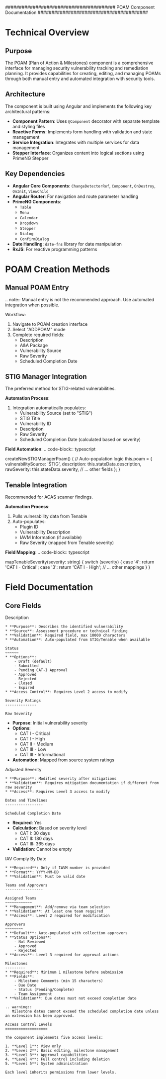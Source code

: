 ########################################
POAM Component Documentation
########################################

Technical Overview
=================

Purpose
-------
The POAM (Plan of Action & Milestones) component is a comprehensive interface for managing security vulnerability tracking and remediation planning. It provides capabilities for creating, editing, and managing POAMs through both manual entry and automated integration with security tools.

Architecture
-----------
The component is built using Angular and implements the following key architectural patterns:

* **Component Pattern**: Uses ``@Component`` decorator with separate template and styling files
* **Reactive Forms**: Implements form handling with validation and state management
* **Service Integration**: Integrates with multiple services for data management
* **Stepper Interface**: Organizes content into logical sections using PrimeNG Stepper

Key Dependencies
--------------
* **Angular Core Components**: ``ChangeDetectorRef``, ``Component``, ``OnDestroy``, ``OnInit``, ``ViewChild``
* **Angular Router**: For navigation and route parameter handling
* **PrimeNG Components**: 
    - ``Table``
    - ``Menu``
    - ``Calendar``
    - ``Dropdown``
    - ``Stepper``
    - ``Dialog``
    - ``ConfirmDialog``
* **Date Handling**: ``date-fns`` library for date manipulation
* **RxJS**: For reactive programming patterns

POAM Creation Methods
====================

Manual POAM Entry
----------------
.. note:: Manual entry is not the recommended approach. Use automated integration when possible.

Workflow:
1. Navigate to POAM creation interface
2. Select "ADDPOAM" mode
3. Complete required fields:
   - Description
   - A&A Package
   - Vulnerability Source
   - Raw Severity
   - Scheduled Completion Date

STIG Manager Integration
-----------------------
The preferred method for STIG-related vulnerabilities.

**Automation Process**:
1. Integration automatically populates:
   - Vulnerability Source (set to "STIG")
   - STIG Title
   - Vulnerability ID
   - Description
   - Raw Severity
   - Scheduled Completion Date (calculated based on severity)

**Field Automation**:
.. code-block:: typescript

   createNewSTIGManagerPoam() {
     // Auto-population logic
     this.poam = {
       vulnerabilitySource: 'STIG',
       description: this.stateData.description,
       rawSeverity: this.stateData.severity,
       // ... other fields
     };
   }

Tenable Integration
------------------
Recommended for ACAS scanner findings.

**Automation Process**:
1. Pulls vulnerability data from Tenable
2. Auto-populates:
   - Plugin ID
   - Vulnerability Description
   - IAVM Information (if available)
   - Raw Severity (mapped from Tenable severity)

**Field Mapping**:
.. code-block:: typescript

   mapTenableSeverity(severity: string) {
     switch (severity) {
       case '4': return 'CAT I - Critical';
       case '3': return 'CAT I - High';
       // ... other mappings
     }
   }

Field Documentation
=================

Core Fields
----------

Description
~~~~~~~~~~
* **Purpose**: Describes the identified vulnerability
* **Source**: Assessment procedure or technical finding
* **Validation**: Required field, max 10000 characters
* **Automation**: Auto-populated from STIG/Tenable when available

Status
~~~~~~
* **Options**:
    - Draft (default)
    - Submitted
    - Pending CAT-I Approval
    - Approved
    - Rejected
    - Closed
    - Expired
* **Access Control**: Requires Level 2 access to modify

Severity Ratings
--------------

Raw Severity
~~~~~~~~~~
* **Purpose**: Initial vulnerability severity
* **Options**:
    - CAT I - Critical
    - CAT I - High
    - CAT II - Medium
    - CAT III - Low
    - CAT III - Informational
* **Automation**: Mapped from source system ratings

Adjusted Severity
~~~~~~~~~~~~~~~
* **Purpose**: Modified severity after mitigations
* **Validation**: Requires mitigation documentation if different from raw severity
* **Access**: Requires Level 3 access to modify

Dates and Timelines
-----------------

Scheduled Completion Date
~~~~~~~~~~~~~~~~~~~~~~~
* **Required**: Yes
* **Calculation**: Based on severity level
    - CAT I: 30 days
    - CAT II: 180 days
    - CAT III: 365 days
* **Validation**: Cannot be empty

IAV Comply By Date
~~~~~~~~~~~~~~~~
* **Required**: Only if IAVM number is provided
* **Format**: YYYY-MM-DD
* **Validation**: Must be valid date

Teams and Approvers
-----------------

Assigned Teams
~~~~~~~~~~~~
* **Management**: Add/remove via team selection
* **Validation**: At least one team required
* **Access**: Level 2 required for modification

Approvers
~~~~~~~~
* **Default**: Auto-populated with collection approvers
* **Status Options**: 
    - Not Reviewed
    - Approved
    - Rejected
* **Access**: Level 3 required for approval actions

Milestones
---------
* **Required**: Minimum 1 milestone before submission
* **Fields**:
    - Milestone Comments (min 15 characters)
    - Due Date
    - Status (Pending/Complete)
    - Team Assignment
* **Validation**: Due dates must not exceed completion date

.. warning::
   Milestone dates cannot exceed the scheduled completion date unless an extension has been approved.

Access Control Levels
===================

The component implements five access levels:

1. **Level 1**: View only
2. **Level 2**: Basic editing, milestone management
3. **Level 3**: Approval capabilities
4. **Level 4**: Full control including deletion
5. **Level 5**: System administration

Each level inherits permissions from lower levels.
